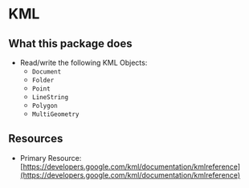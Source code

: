 # KML


## What this package does

- Read/write the following KML Objects:
    - `Document`
    - `Folder`
    - `Point`
    - `LineString`
    - `Polygon`
    - `MultiGeometry`

## Resources

- Primary Resource: [https://developers.google.com/kml/documentation/kmlreference](https://developers.google.com/kml/documentation/kmlreference)
